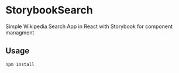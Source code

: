 # StorybookSearch

Simple Wikipedia Search App in React with Storybook for component managment

## Usage
```bash
npm install
```